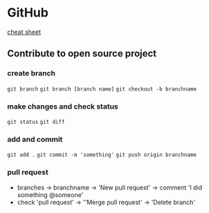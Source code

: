 # GitHub

[cheat sheet](https://education.github.com/git-cheat-sheet-education.pdf)

## Contribute to open source project

### create branch
`git branch`
`git branch [branch name]`
`git checkout -b branchname`

### make changes and check status
`git status`
`git diff`

### add and commit
`git add .`
`git commit -m 'something'`
`git push origin branchname`

### pull request
 - branches -> branchname -> 'New pull request' -> comment 'I did something @someone'
 - check 'pull request' -> ''Merge pull request' -> 'Delete branch'
